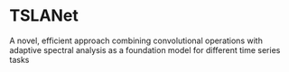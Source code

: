 # TSLANet
A novel, efficient approach combining convolutional operations with adaptive spectral analysis as a foundation model for different time series tasks
